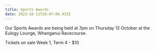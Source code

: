```yaml
---
title: Sports Awards
date: 2023-10-11T20:47:04.433Z
---
```

Our Sports Awards are being held at 7pm on Thursday 12 October at the Eulogy Lounge, Whanganui Racecourse.

Tickets on sale Week 1, Term 4 - $10